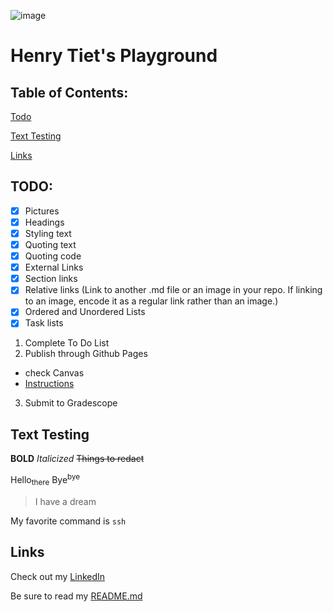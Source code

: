 ![image](https://github.com/henrytiet/cse110/assets/97487846/199eb50b-e3a5-4461-8582-b1ace92dd24d)
# Henry Tiet's Playground

## Table of Contents:
[Todo](https://github.com/henrytiet/cse110/blob/main/index.md#todo)

[Text Testing](https://github.com/henrytiet/cse110/blob/main/index.md#text-testing)

[Links](https://github.com/henrytiet/cse110/blob/main/index.md#links)

## TODO:
- [x] Pictures
- [x] Headings
- [x] Styling text
- [x] Quoting text
- [x] Quoting code
- [x] External Links
- [x] Section links
- [x] Relative links (Link to another .md file or an image in your repo. If linking to an image, encode it as a regular link rather than an image.)
- [x] Ordered and Unordered Lists
- [x] Task lists

1. Complete To Do List
2. Publish through Github Pages
  * check Canvas
  * [Instructions](https://docs.github.com/en/github/working-with-github-pages/configuring-a-publishing-source-for-your-github-pages-site)
3. Submit to Gradescope

## Text Testing
**BOLD**
*Italicized*
~~Things to redact~~

Hello<sub>there</sub>
Bye<sup>bye</sup>

>I have a dream

My favorite command is `ssh`

## Links

Check out my [LinkedIn](https://linkedin.com/in/henry-tiet)

Be sure to read my [README.md](README.md)
